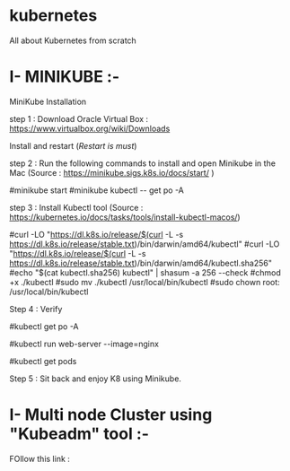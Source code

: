 # kubernetes
All about Kubernetes from scratch

# I- MINIKUBE :-

MiniKube Installation

step 1 : 
Download Oracle Virtual Box : https://www.virtualbox.org/wiki/Downloads

Install and restart (*Restart is must*)

step 2 : 
Run the following commands to install and open Minikube in the Mac 
(Source : https://minikube.sigs.k8s.io/docs/start/ )

#minikube start
#minikube kubectl -- get po -A

step 3 :
Install Kubectl tool 
(Source : https://kubernetes.io/docs/tasks/tools/install-kubectl-macos/)
 
   #curl -LO "https://dl.k8s.io/release/$(curl -L -s https://dl.k8s.io/release/stable.txt)/bin/darwin/amd64/kubectl"
   #curl -LO "https://dl.k8s.io/release/$(curl -L -s https://dl.k8s.io/release/stable.txt)/bin/darwin/amd64/kubectl.sha256"
   #echo "$(cat kubectl.sha256)  kubectl" | shasum -a 256 --check
   #chmod +x ./kubectl
   #sudo mv ./kubectl /usr/local/bin/kubectl
   #sudo chown root: /usr/local/bin/kubectl
   
Step 4 : 
Verify 

#kubectl get po -A

#kubectl run web-server --image=nginx

#kubectl get pods

 Step 5 : 
 Sit back and enjoy K8 using Minikube.


# I- Multi node Cluster using "Kubeadm" tool :-

FOllow this link : 
